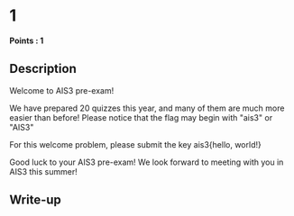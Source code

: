 # 1
**Points : 1**

## Description

Welcome to AIS3 pre-exam!

We have prepared 20 quizzes this year, and many of them are much more easier than before! Please notice that the flag may begin with "ais3" or "AIS3"

For this welcome problem, please submit the key ais3{hello, world!}

Good luck to your AIS3 pre-exam! We look forward to meeting with you in AIS3 this summer!

## Write-up
